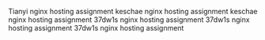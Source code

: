 Tianyi nginx hosting assignment
keschae nginx hosting assignment
keschae nginx hosting assignment
37dw1s nginx hosting assignment
37dw1s nginx hosting assignment
37dw1s nginx hosting assignment
